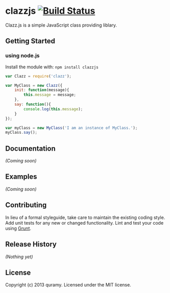 # clazzjs [![Build Status](https://secure.travis-ci.org/quramy/clazzjs.png?branch=master)](http://travis-ci.org/quramy/clazzjs)

Clazz.js is a simple JavaScript class providing liblary.

## Getting Started
### using node.js
Install the module with: `npm install clazzjs`

```javascript
var Clazz = require('clazz');

var MyClass = new Clazz({
	init: function(message){
		this.message = message;
	},
	say: function(){
		console.log(this.message);
	}
});

var myClass = new MyClass('I am an instance of MyClass.');
myClass.say();
```

## Documentation
_(Coming soon)_

## Examples
_(Coming soon)_

## Contributing
In lieu of a formal styleguide, take care to maintain the existing coding style. Add unit tests for any new or changed functionality. Lint and test your code using [Grunt](http://gruntjs.com/).

## Release History
_(Nothing yet)_

## License
Copyright (c) 2013 quramy. Licensed under the MIT license.
